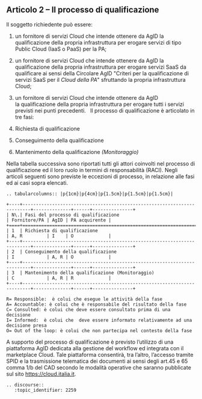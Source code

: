 ## Articolo 2 – Il processo di qualificazione

Il soggetto richiedente può essere:

1. un fornitore di servizi Cloud che intende ottenere da AgID la
   qualificazione della propria infrastruttura per erogare servizi 
   di tipo Public Cloud (IaaS o PaaS) per la PA;

2. un fornitore di servizi Cloud che intende ottenere da AgID la
   qualificazione della propria infrastruttura per erogare servizi SaaS da qualificare 
   ai sensi della Circolare AgID "Criteri per la qualificazione di servizi SaaS per il *Cloud della PA*" 
   sfruttando la propria infrastruttura Cloud;
  
3. un fornitore di servizi Cloud che intende ottenere da AgID la qualificazione della propria infrastruttura 
   per erogare tutti i servizi previsti nei punti precedenti.
   
Il processo di qualificazione è articolato in tre fasi:

1. Richiesta di qualificazione

2. Conseguimento della qualificazione

3. Mantenimento della qualificazione *(Monitoraggio)*

Nella tabella successiva sono riportati tutti gli attori coinvolti nel processo
di qualificazione ed il loro ruolo in termini di responsabilità (RACI). Negli
articoli seguenti sono previste le eccezioni di processo, in relazione alle
fasi ed ai casi sopra elencati.

```eval_rst
.. tabularcolumns:: |p{1cm}|p{4cm}|p{1.5cm}|p{1.5cm}|p{1.5cm}|

+----+-------------------------------------------------------------------------+--------------+------+---------------+
| N\.| Fasi del processo di qualificazione                                     | Fornitore/PA | AgID | PA acquirente |
+====+=========================================================================+==============+======+===============+
| 1  | Richiesta di qualificazione                                             | A, R         | I    | O             |
+----+-------------------------------------------------------------------------+--------------+------+---------------+
| 2  | Conseguimento della qualificazione                                      | I            | A, R | O             |
+----+-------------------------------------------------------------------------+--------------+------+---------------+
| 3  | Mantenimento della qualificazione (Monitoraggio)                        | C            | A, R | R             |
+----+-------------------------------------------------------------------------+--------------+------+---------------+
```

```
R= Responsible:  è colui che esegue le attività della fase
A= Accountable: è colui che è responsabile del risultato della fase
C= Consulted: è colui che deve essere consultato prima di una decisione
I= Informed:  è colui che  deve essere informato relativamente ad una decisione presa
O= Out of the loop: è colui che non partecipa nel contesto della fase
```

A supporto del processo di qualificazione è previsto l’utilizzo di una
piattaforma AgID dedicata alla gestione del workflow ed integrata con il
marketplace Cloud. Tale piattaforma consentirà, tra l’altro, l’accesso tramite
SPID e la trasmissione telematica dei documenti ai sensi degli art.45 e 65
comma 1/b del CAD secondo le modalità operative che saranno pubblicate sul sito https://cloud.italia.it.

```eval_rst
.. discourse::
   :topic_identifier: 2259
```

